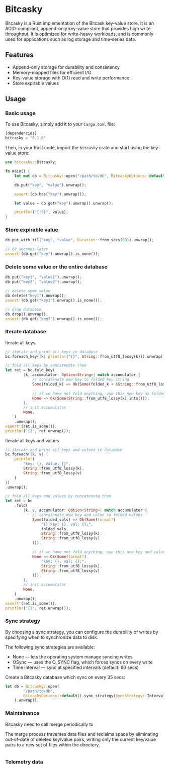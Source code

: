 # Bitcasky

Bitcasky is a Rust implementation of the Bitcask key-value store. It is an ACID-compliant, append-only key-value store that provides high write throughput. It is optimized for write-heavy workloads, and is commonly used for applications such as log storage and time-series data.

## Features

- Append-only storage for durability and consistency
- Memory-mapped files for efficient I/O
- Key-value storage with O(1) read and write performance
- Store expirable values

## Usage

### Basic usage

To use Bitcasky, simply add it to your `Cargo.toml` file:

```rust
[dependencies]
bitcasky = "0.1.0"
```

Then, in your Rust code, import the `bitcasky` crate and start using the key-value store:

```rust
use bitcasky::Bitcasky;

fn main() {
    let mut db = Bitcasky::open("/path/to/db", BitcaskyOptions::default()).unwrap()

    db.put("key", "value").unwrap();

    assert!(db.has("key").unwrap());

    let value = db.get("key").unwrap().unwrap();

    println!("{:?}", value);
}
```

### Store expirable value

```rust
db.put_with_ttl("key", "value", Duration::from_secs(60)).unwrap();

// 60 seconds later
assert!(db.get("key").unwrap().is_none());
```

### Delete some value or the entire database

```rust
db.put("key1", "value1").unwrap();
db.put("key2", "value2").unwrap();

// delete some value
db.delete("key1").unwrap();
assert!(db.get("key1").unwrap().is_none());

// drop database
db.drop().unwrap();
assert!(db.get("key2").unwrap().is_none());
```

### Iterate database

Iterate all keys.

```rust
// iterate and print all keys in database
bc.foreach_key(|k| println!("{}", String::from_utf8_lossy(k))).unwrap();

// fold all keys by concatenate them
let ret = bc.fold_key(
        |k, accumulator: Option<String>| match accumulator {
            // concatenate new key to folded key string
            Some(folded_k) => Ok(Some(folded_k + &String::from_utf8_lossy(k))),
            
            // if we have not fold anything, use this new key as folded key
            None => Ok(Some(String::from_utf8_lossy(k).into())),
        },
        // init accumulator
        None,
    )
    .unwrap();
assert!(ret.is_some());
println!("{}", ret.unwrap());
```

Iterate all keys and values.

```rust
// iterate and print all keys and values in database
bc.foreach(|k, v| {
    println!(
        "key: {}, value: {}",
        String::from_utf8_lossy(k),
        String::from_utf8_lossy(v)
    )
})
.unwrap();

// fold all keys and values by concatenate them
let ret = bc
    .fold(
        |k, v, accumulator: Option<String>| match accumulator {
            // concatenate new key and value to folded values
            Some(folded_vals) => Ok(Some(format!(
                "{} key: {}, val: {};",
                folded_vals,
                String::from_utf8_lossy(k),
                String::from_utf8_lossy(v)
            ))),

            // if we have not fold anything, use this new key and value as folded values
            None => Ok(Some(format!(
                "key: {}, val: {};",
                String::from_utf8_lossy(k),
                String::from_utf8_lossy(v)
            ))),
        },
        // init accumulator
        None,
    )
    .unwrap();
assert!(ret.is_some());
println!("{}", ret.unwrap());
```

### Sync strategy

By choosing a sync strategy, you can configure the durability of writes by specifying when to synchronize data to disk.

The following sync strategies are available:

* None — lets the operating system manage syncing writes
* OSync — uses the O_SYNC flag, which forces syncs on every write
* Time interval — sync at specified intervals (default: 60 secs)

Create a Bitcasky database which sync on every 35 secs:

```rust
let db = Bitcasky::open(
        "/path/to/db", 
        BitcaskyOptions::default().sync_strategy(SyncStrategy::Interval(Duration::from_secs(35)))
    ).unwrap();
```

### Maintainance

Bitcasky need to call merge periodically to 

The merge process traverses data files and reclaims space by eliminating out-of-date of deleted key/value pairs, writing only the current key/value pairs to a new set of files within the directory.

```rust

```

### Telemetry data